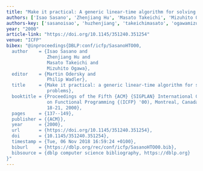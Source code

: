 ```yaml
---
title: "Make it practical: A generic linear-time algorithm for solving maximum-weightsum problems"
authors: ['Isao Sasano', 'Zhenjiang Hu', 'Masato Takeichi', 'Mizuhito Ogawa']
authors-key: ['sasanoisao', 'huzhenjiang', 'takeichimasato', 'ogawamizuhito']
year: "2000"
article-link: "https://doi.org/10.1145/351240.351254"
venue: "ICFP"
bibex: "@inproceedings{DBLP:conf/icfp/SasanoHTO00,
  author    = {Isao Sasano and
               Zhenjiang Hu and
               Masato Takeichi and
               Mizuhito Ogawa},
  editor    = {Martin Odersky and
               Philip Wadler},
  title     = {Make it practical: a generic linear-time algorithm for solving maximum-weightsum
               problems},
  booktitle = {Proceedings of the Fifth {ACM} {SIGPLAN} International Conference
               on Functional Programming {(ICFP} '00), Montreal, Canada, September
               18-21, 2000},
  pages     = {137--149},
  publisher = {{ACM}},
  year      = {2000},
  url       = {https://doi.org/10.1145/351240.351254},
  doi       = {10.1145/351240.351254},
  timestamp = {Tue, 06 Nov 2018 16:59:24 +0100},
  biburl    = {https://dblp.org/rec/conf/icfp/SasanoHTO00.bib},
  bibsource = {dblp computer science bibliography, https://dblp.org}
}"
---
```

